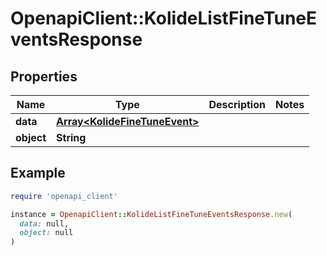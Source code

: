 # OpenapiClient::KolideListFineTuneEventsResponse

## Properties

| Name | Type | Description | Notes |
| ---- | ---- | ----------- | ----- |
| **data** | [**Array&lt;KolideFineTuneEvent&gt;**](KolideFineTuneEvent.md) |  |  |
| **object** | **String** |  |  |

## Example

```ruby
require 'openapi_client'

instance = OpenapiClient::KolideListFineTuneEventsResponse.new(
  data: null,
  object: null
)
```

